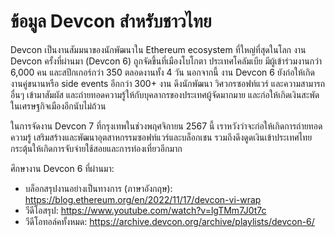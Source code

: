 # ข้อมูล Devcon สำหรับชาวไทย

Devcon เป็นงานสัมมนาของนักพัฒนาใน Ethereum ecosystem ที่ใหญ่ที่สุดในโลก งาน Devcon ครั้งที่ผ่านมา (Devcon 6) ถูกจัดขึ้นที่เมืองโบโกตา ประเทศโคลัมเบีย มีผู้เข้าร่วมงานกว่า 6,000 คน และสปีกเกอร์กว่า 350 ตลอดงานทั้ง 4 วัน นอกจากนี้ งาน Devcon 6 ยังก่อให้เกิดงานคู่ขนานหรือ side events อีกกว่า 300+ งาน ดึงนักพัฒนา วิศวกรซอฟท์แวร์ และความสามารถอื่นๆ เข้ามาสัมผัส และถ่ายทอดความรู้ให้กับบุคลากรของประเทศผู้จัดมากมาย และก่อให้เกิดเงินสะพัดในเศรษฐกิจเมืองอีกนับไม่ถ้วน

ในการจัดงาน Devcon 7 ที่กรุงเทพในช่วงพฤศจิกายน 2567 นี้ เราหวังว่าจะก่อให้เกิดการถ่ายทอดความรู้ เสริมสร้างและพัฒนาอุตสาหกรรมซอฟท์แวร์และบล็อกเชน รวมถึงดึงดูดเงินเข้าประเทศไทย กระตุ้นให้เกิดการจับจ่ายใช้สอยและการท่องเที่ยวอีกมาก

ศึกษางาน Devcon 6 ที่ผ่านมา:
- บล็อกสรุปงานอย่างเป็นทางการ (ภาษาอังกฤษ): https://blog.ethereum.org/en/2022/11/17/devcon-vi-wrap
- วีดีโอสรุป: https://www.youtube.com/watch?v=lgTMm7J0t7c
- วีดีโอทอล์คทั้งหมด: https://archive.devcon.org/archive/playlists/devcon-6/
